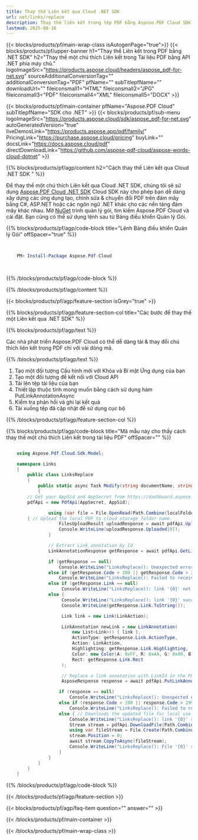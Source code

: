 ```yaml
---
title: Thay thế Liên kết qua Cloud .NET SDK
url: net/links/replace
description: Thay thế liên kết trong tệp PDF bằng Aspose.PDF Cloud SDK cho .NET. Nâng cao khả năng tìm kiếm và lập chỉ mục.
lastmod: 2025-08-16
---
```


{{< blocks/products/pf/main-wrap-class isAutogenPage="true">}}
{{< blocks/products/pf/upper-banner h1="Thay thế Liên kết trong PDF bằng .NET SDK" h2="Thay thế một chú thích Liên kết trong Tài liệu PDF bằng API .NET phía máy chủ." logoImageSrc="https://products.aspose.cloud/headers/aspose_pdf-for-net.svg" sourceAdditionalConversionTag="" additionalConversionTag="PDF" pfName="" subTitlepfName="" downloadUrl="" fileiconsmall1="HTML" fileiconsmall2="JPG" fileiconsmall3="PDF" fileiconsmall4="XML" fileiconsmall5="DOCX" >}}

{{< blocks/products/pf/main-container pfName="Aspose.PDF Cloud" subTitlepfName="SDK cho .NET" >}}
{{< blocks/products/pf/sub-menu logoImageSrc="https://products.aspose.cloud/sdk/aspose_pdf-for-net.svg"
autoGeneratedVersion="true"
liveDemosLink="https://products.aspose.app/pdf/family/" PricingLink="https://purchase.aspose.cloud/pricing" buyLink="" docsLink="https://docs.aspose.cloud/pdf"  directDownloadLink="https://github.com/aspose-pdf-cloud/aspose-words-cloud-dotnet" >}}

{{% blocks/products/pf/agp/content h2="Cách thay thế Liên kết qua Cloud .NET SDK " %}}

Để thay thế một chú thích Liên kết qua Cloud .NET SDK, chúng tôi sẽ sử dụng
[Aspose.PDF Cloud .NET SDK](https://products.aspose.cloud/pdf/net/)
Cloud SDK này cho phép bạn dễ dàng xây dựng các ứng dụng tạo, chỉnh sửa & chuyển đổi PDF trên đám mây bằng C#, ASP.NET hoặc các ngôn ngữ .NET khác cho các nền tảng đám mây khác nhau. Mở
[NuGet](https://www.nuget.org/packages/Aspose.Pdf-Cloud)
trình quản lý gói, tìm kiếm
Aspose.PDF Cloud
và cài đặt. Bạn cũng có thể sử dụng lệnh sau từ Bảng điều khiển Quản lý Gói.

{{% blocks/products/pf/agp/code-block title="Lệnh Bảng điều khiển Quản lý Gói" offSpacer="true" %}}

```powershell

     
    PM> Install-Package Aspose.Pdf-Cloud
     
     

```

{{% /blocks/products/pf/agp/code-block %}}

{{% /blocks/products/pf/agp/content %}}

{{< blocks/products/pf/agp/feature-section isGrey="true" >}}

{{% blocks/products/pf/agp/feature-section-col title="Các bước để thay thế một Liên kết qua .NET SDK" %}}

{{% blocks/products/pf/agp/text %}}

Các nhà phát triển Aspose.PDF Cloud có thể dễ dàng tải & thay đổi chú thích liên kết trong PDF chỉ với vài dòng mã.

{{% /blocks/products/pf/agp/text %}}

1. Tạo một đối tượng Cấu hình mới với Khóa và Bí mật Ứng dụng của bạn
1. Tạo một đối tượng để kết nối với Cloud API
1. Tải lên tệp tài liệu của bạn
1. Thiết lập thuộc tính mong muốn bằng cách sử dụng hàm PutLinkAnnotationAsync
1. Kiểm tra phản hồi và ghi lại kết quả
1. Tải xuống tệp đã cập nhật để sử dụng cục bộ

{{% /blocks/products/pf/agp/feature-section-col %}}

{{% blocks/products/pf/agp/code-block title="Mã mẫu này cho thấy cách thay thế một chú thích Liên kết trong tài liệu PDF" offSpacer="" %}}

```cs

    using Aspose.Pdf.Cloud.Sdk.Model;

    namespace Links
    {
        public class LinksReplace
        {
            public static async Task Modify(string documentName, string outputName, string LinkID, string LinkAction, string remoteFolder)
            {
		// Get your AppSid and AppSecret from https://dashboard.aspose.cloud (free registration required). 
		pdfApi = new PdfApi(AppSecret, AppSid);

                using (var file = File.OpenRead(Path.Combine(localFolder, documentName)))
		{ // Upload the local PDF to cloud storage folder name.
                    FilesUploadResult uploadResponse = await pdfApi.UploadFileAsync(Path.Combine(remoteFolder, documentName), documentName);
                    Console.WriteLine(uploadResponse.Uploaded[0]);
                }

                // Extract Link annotation by Id
                LinkAnnotationResponse getResponse = await pdfApi.GetLinkAnnotationAsync(documentName, LinkID, folder: remoteFolder);

                if (getResponse == null)
                    Console.WriteLine("LinksReplace(): Unexpected error in GetLink!");
                else if (getResponse.Code < 200 || getResponse.Code > 299)
                    Console.WriteLine("LinksReplace(): Failed to receive link from the document.");
                else if (getResponse.Link == null)
                     Console.WriteLine("LinksReplace(): link '{0}' not found in the document '{1]'.", LinkID, documentName);
                else {
                     Console.WriteLine("LinksReplace(): link '{0}' successfully received from the document '{1}.", LinkID, documentName);
                     Console.WriteLine(getResponse.Link.ToString());

                     Link link = new Link(LinkAction);

                     LinkAnnotation newLink = new LinkAnnotation(
                         new List<Link>() { link },
                         ActionType: getResponse.Link.ActionType,
                         Action: LinkAction,
                         Highlighting: getResponse.Link.Highlighting,
                         Color: new Color(A: 0xFF, R: 0xAA, G: 0x00, B: 0x00),
                         Rect: getResponse.Link.Rect
                     );

                     // Replace a link annotation with LinkId in the PDF on cloud storage.
                     AsposeResponse response = await pdfApi.PutLinkAnnotationAsync(documentName, LinkID, newLink, folder: remoteFolder);

                    if (response == null)
                        Console.WriteLine("LinksReplace(): Unexpected error in Modify!");
                    else if (response.Code < 200 || response.Code > 299)
                        Console.WriteLine("LinksReplace(): Failed to replaced link in the document.");
                    else { // Downloads the updated file for local use.
                        Console.WriteLine("LinksReplace(): link '{0}' successfully replaced in the document '{1}.", LinkID, documentName);
                        Stream stream = pdfApi.DownloadFile(Path.Combine(remoteFolder, documentName));
                        using var fileStream = File.Create(Path.Combine(localFolder, "replace_linkk_" + outputName));
                        stream.Position = 0;
                        await stream.CopyToAsync(fileStream);
                        Console.WriteLine("LinksReplace(): File '{0}' successfully downloaded.", "replace_link_" + outputName);
                    }
                }
            }
        }
    }

```

{{% /blocks/products/pf/agp/code-block %}}

{{< /blocks/products/pf/agp/feature-section >}}

{{< blocks/products/pf/agp/faq-item question="" answer="" >}}

{{< /blocks/products/pf/main-container >}}

{{< /blocks/products/pf/main-wrap-class >}}

